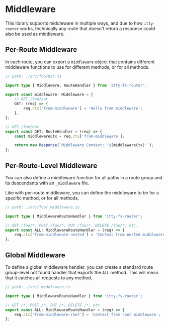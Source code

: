 # Middleware

This library supports middleware in multiple ways, and due to how `itty-router` works, technically any route that doesn't return a response could also be used as middleware.

## Per-Route Middleware

In each route, you can export a `middleware` object that contains different middleware functions to use for different methods, or for all methods.

```ts
// path: ./src/foo/bar.ts

import type { Middleware, RouteHandler } from 'itty-fs-router';

export const middleware: Middleware = {
	// GET /foo/bar
	GET: (req) => {
		req.ctx['from-middleware'] = 'Hello from middleware';
	},
};

// GET /foo/bar
export const GET: RouteHandler = (req) => {
	const middlewareCtx = req.ctx['from-middleware'];

	return new Response(`Middleware Context: '${middlewareCtx}'`);
};
```

## Per-Route-Level Middleware

You can also define a middleware function for all paths in a route group and its descendants with an `_middleware` file.

Like with per-route middleware, you can define the middleware to be for a specific method, or for all methods.

```ts
// path: ./src/foo/_middleware.ts

import type { MiddlewareRouteHandler } from 'itty-fs-router';

// GET /foo/*, POST /foo/*, PUT /foo/*, DELETE /foo/*, etc.
export const ALL: MiddlewareRouteHandler = (req) => {
	req.ctx['from-middleware-nested'] = 'Context from nested middleware';
};
```

## Global Middleware

To define a global middleware handler, you can create a standard route group-level not found handler that exports the `ALL` method. This will mean that it catches all requests to any method.

```ts
// path: ./src/_middleware.ts

import type { MiddlewareRouteHandler } from 'itty-fs-router';

// GET /*, POST /*, PUT /*, DELETE /*, etc.
export const ALL: MiddlewareRouteHandler = (req) => {
	req.ctx['from-middleware-root'] = 'Context from root middleware';
};
```
